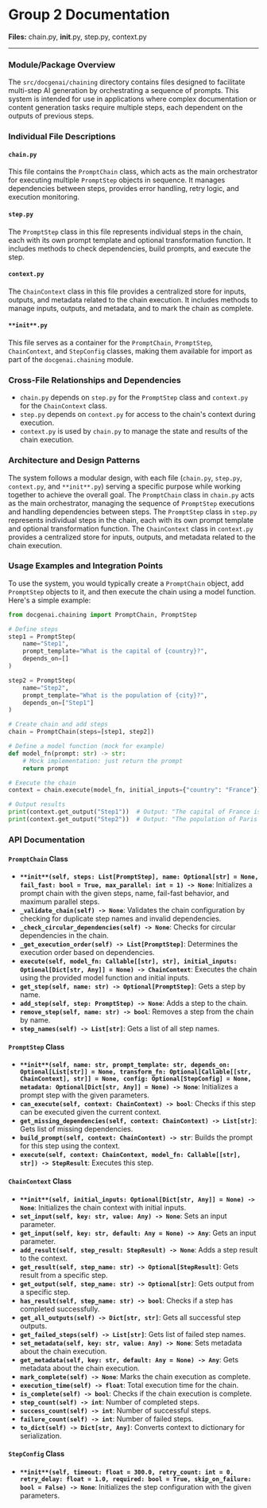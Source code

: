 # Group 2 Documentation

**Files:** chain.py, __init__.py, step.py, context.py

---



### Module/Package Overview

The `src/docgenai/chaining` directory contains files designed to facilitate multi-step AI generation by orchestrating a sequence of prompts. This system is intended for use in applications where complex documentation or content generation tasks require multiple steps, each dependent on the outputs of previous steps.

### Individual File Descriptions

#### `chain.py`

This file contains the `PromptChain` class, which acts as the main orchestrator for executing multiple `PromptStep` objects in sequence. It manages dependencies between steps, provides error handling, retry logic, and execution monitoring.

#### `step.py`

The `PromptStep` class in this file represents individual steps in the chain, each with its own prompt template and optional transformation function. It includes methods to check dependencies, build prompts, and execute the step.

#### `context.py`

The `ChainContext` class in this file provides a centralized store for inputs, outputs, and metadata related to the chain execution. It includes methods to manage inputs, outputs, and metadata, and to mark the chain as complete.

#### `**init**.py`

This file serves as a container for the `PromptChain`, `PromptStep`, `ChainContext`, and `StepConfig` classes, making them available for import as part of the `docgenai.chaining` module.

### Cross-File Relationships and Dependencies

- `chain.py` depends on `step.py` for the `PromptStep` class and `context.py` for the `ChainContext` class.
- `step.py` depends on `context.py` for access to the chain's context during execution.
- `context.py` is used by `chain.py` to manage the state and results of the chain execution.

### Architecture and Design Patterns

The system follows a modular design, with each file (`chain.py`, `step.py`, `context.py`, and `**init**.py`) serving a specific purpose while working together to achieve the overall goal. The `PromptChain` class in `chain.py` acts as the main orchestrator, managing the sequence of `PromptStep` executions and handling dependencies between steps.
The `PromptStep` class in `step.py` represents individual steps in the chain, each with its own prompt template and optional transformation function. The `ChainContext` class in `context.py` provides a centralized store for inputs, outputs, and metadata related to the chain execution.

### Usage Examples and Integration Points

To use the system, you would typically create a `PromptChain` object, add `PromptStep` objects to it, and then execute the chain using a model function. Here's a simple example:

```python
from docgenai.chaining import PromptChain, PromptStep

# Define steps
step1 = PromptStep(
    name="Step1",
    prompt_template="What is the capital of {country}?",
    depends_on=[]
)

step2 = PromptStep(
    name="Step2",
    prompt_template="What is the population of {city}?",
    depends_on=["Step1"]
)

# Create chain and add steps
chain = PromptChain(steps=[step1, step2])

# Define a model function (mock for example)
def model_fn(prompt: str) -> str:
    # Mock implementation: just return the prompt
    return prompt

# Execute the chain
context = chain.execute(model_fn, initial_inputs={"country": "France"})

# Output results
print(context.get_output("Step1"))  # Output: "The capital of France is Paris."
print(context.get_output("Step2"))  # Output: "The population of Paris is 2,140,526."
```

### API Documentation

#### `PromptChain` Class

- **`**init**(self, steps: List[PromptStep], name: Optional[str] = None, fail_fast: bool = True, max_parallel: int = 1) -> None`**: Initializes a prompt chain with the given steps, name, fail-fast behavior, and maximum parallel steps.
- **`_validate_chain(self) -> None`**: Validates the chain configuration by checking for duplicate step names and invalid dependencies.
- **`_check_circular_dependencies(self) -> None`**: Checks for circular dependencies in the chain.
- **`_get_execution_order(self) -> List[PromptStep]`**: Determines the execution order based on dependencies.
- **`execute(self, model_fn: Callable[[str], str], initial_inputs: Optional[Dict[str, Any]] = None) -> ChainContext`**: Executes the chain using the provided model function and initial inputs.
- **`get_step(self, name: str) -> Optional[PromptStep]`**: Gets a step by name.
- **`add_step(self, step: PromptStep) -> None`**: Adds a step to the chain.
- **`remove_step(self, name: str) -> bool`**: Removes a step from the chain by name.
- **`step_names(self) -> List[str]`**: Gets a list of all step names.

#### `PromptStep` Class

- **`**init**(self, name: str, prompt_template: str, depends_on: Optional[List[str]] = None, transform_fn: Optional[Callable[[str, ChainContext], str]] = None, config: Optional[StepConfig] = None, metadata: Optional[Dict[str, Any]] = None) -> None`**: Initializes a prompt step with the given parameters.
- **`can_execute(self, context: ChainContext) -> bool`**: Checks if this step can be executed given the current context.
- **`get_missing_dependencies(self, context: ChainContext) -> List[str]`**: Gets list of missing dependencies.
- **`build_prompt(self, context: ChainContext) -> str`**: Builds the prompt for this step using the context.
- **`execute(self, context: ChainContext, model_fn: Callable[[str], str]) -> StepResult`**: Executes this step.

#### `ChainContext` Class

- **`**init**(self, initial_inputs: Optional[Dict[str, Any]] = None) -> None`**: Initializes the chain context with initial inputs.
- **`set_input(self, key: str, value: Any) -> None`**: Sets an input parameter.
- **`get_input(self, key: str, default: Any = None) -> Any`**: Gets an input parameter.
- **`add_result(self, step_result: StepResult) -> None`**: Adds a step result to the context.
- **`get_result(self, step_name: str) -> Optional[StepResult]`**: Gets result from a specific step.
- **`get_output(self, step_name: str) -> Optional[str]`**: Gets output from a specific step.
- **`has_result(self, step_name: str) -> bool`**: Checks if a step has completed successfully.
- **`get_all_outputs(self) -> Dict[str, str]`**: Gets all successful step outputs.
- **`get_failed_steps(self) -> List[str]`**: Gets list of failed step names.
- **`set_metadata(self, key: str, value: Any) -> None`**: Sets metadata about the chain execution.
- **`get_metadata(self, key: str, default: Any = None) -> Any`**: Gets metadata about the chain execution.
- **`mark_complete(self) -> None`**: Marks the chain execution as complete.
- **`execution_time(self) -> float`**: Total execution time for the chain.
- **`is_complete(self) -> bool`**: Checks if the chain execution is complete.
- **`step_count(self) -> int`**: Number of completed steps.
- **`success_count(self) -> int`**: Number of successful steps.
- **`failure_count(self) -> int`**: Number of failed steps.
- **`to_dict(self) -> Dict[str, Any]`**: Converts context to dictionary for serialization.

#### `StepConfig` Class

- **`**init**(self, timeout: float = 300.0, retry_count: int = 0, retry_delay: float = 1.0, required: bool = True, skip_on_failure: bool = False) -> None`**: Initializes the step configuration with the given parameters.
